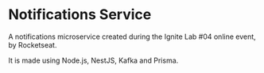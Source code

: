 # Notifications Service

A notifications microservice created during the Ignite Lab #04 online event, by Rocketseat.

It is made using Node.js, NestJS, Kafka and Prisma.
